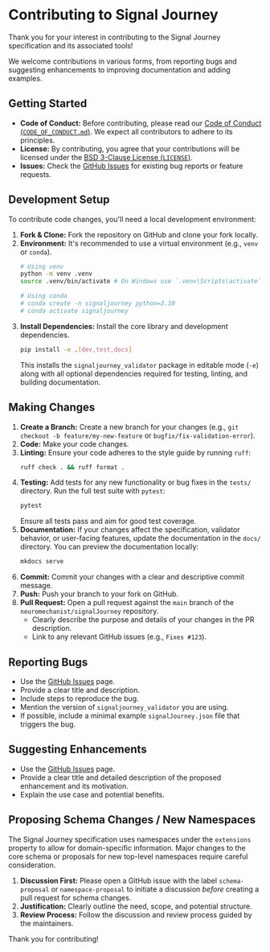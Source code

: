 # Contributing to Signal Journey

Thank you for your interest in contributing to the Signal Journey specification and its associated tools!

We welcome contributions in various forms, from reporting bugs and suggesting enhancements to improving documentation and adding examples.

## Getting Started

*   **Code of Conduct:** Before contributing, please read our [Code of Conduct (`CODE_OF_CONDUCT.md`)](CODE_OF_CONDUCT.md). We expect all contributors to adhere to its principles.
*   **License:** By contributing, you agree that your contributions will be licensed under the [BSD 3-Clause License (`LICENSE`)](LICENSE).
*   **Issues:** Check the [GitHub Issues](https://github.com/neuromechanist/signalJourney/issues) for existing bug reports or feature requests.

## Development Setup

To contribute code changes, you'll need a local development environment:

1.  **Fork & Clone:** Fork the repository on GitHub and clone your fork locally.
2.  **Environment:** It's recommended to use a virtual environment (e.g., `venv` or `conda`).
    ```bash
    # Using venv
    python -m venv .venv
    source .venv/bin/activate # On Windows use `.venv\Scripts\activate`
    
    # Using conda
    # conda create -n signaljourney python=3.10
    # conda activate signaljourney
    ```
3.  **Install Dependencies:** Install the core library and development dependencies.
    ```bash
    pip install -e .[dev,test,docs]
    ```
    This installs the `signaljourney_validator` package in editable mode (`-e`) along with all optional dependencies required for testing, linting, and building documentation.

## Making Changes

1.  **Create a Branch:** Create a new branch for your changes (e.g., `git checkout -b feature/my-new-feature` or `bugfix/fix-validation-error`).
2.  **Code:** Make your code changes.
3.  **Linting:** Ensure your code adheres to the style guide by running `ruff`:
    ```bash
    ruff check . && ruff format .
    ```
4.  **Testing:** Add tests for any new functionality or bug fixes in the `tests/` directory. Run the full test suite with `pytest`:
    ```bash
    pytest
    ```
    Ensure all tests pass and aim for good test coverage.
5.  **Documentation:** If your changes affect the specification, validator behavior, or user-facing features, update the documentation in the `docs/` directory. You can preview the documentation locally:
    ```bash
    mkdocs serve
    ```
6.  **Commit:** Commit your changes with a clear and descriptive commit message.
7.  **Push:** Push your branch to your fork on GitHub.
8.  **Pull Request:** Open a pull request against the `main` branch of the `neuromechanist/signalJourney` repository.
    *   Clearly describe the purpose and details of your changes in the PR description.
    *   Link to any relevant GitHub issues (e.g., `Fixes #123`).

## Reporting Bugs

*   Use the [GitHub Issues](https://github.com/neuromechanist/signalJourney/issues) page.
*   Provide a clear title and description.
*   Include steps to reproduce the bug.
*   Mention the version of `signaljourney_validator` you are using.
*   If possible, include a minimal example `signalJourney.json` file that triggers the bug.

## Suggesting Enhancements

*   Use the [GitHub Issues](https://github.com/neuromechanist/signalJourney/issues) page.
*   Provide a clear title and detailed description of the proposed enhancement and its motivation.
*   Explain the use case and potential benefits.

## Proposing Schema Changes / New Namespaces

The Signal Journey specification uses namespaces under the `extensions` property to allow for domain-specific information. Major changes to the core schema or proposals for new top-level namespaces require careful consideration.

1.  **Discussion First:** Please open a GitHub issue with the label `schema-proposal` or `namespace-proposal` to initiate a discussion *before* creating a pull request for schema changes.
2.  **Justification:** Clearly outline the need, scope, and potential structure.
3.  **Review Process:** Follow the discussion and review process guided by the maintainers.

Thank you for contributing! 
